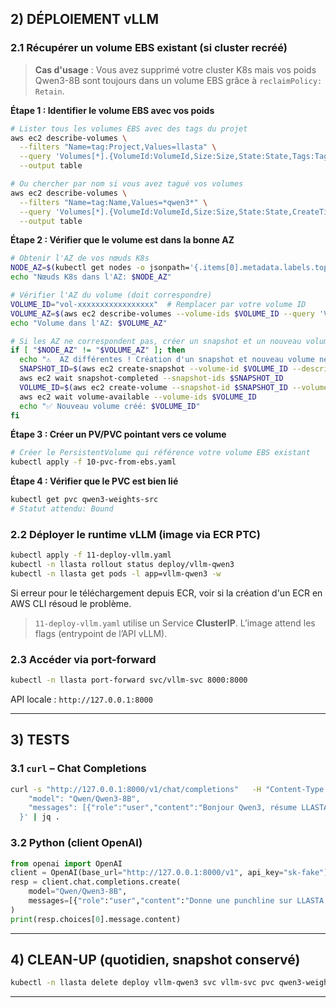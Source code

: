 ## 2) DÉPLOIEMENT vLLM

### 2.1 Récupérer un volume EBS existant (si cluster recréé)

> **Cas d'usage** : Vous avez supprimé votre cluster K8s mais vos poids Qwen3-8B sont toujours dans un volume EBS grâce à `reclaimPolicy: Retain`.

**Étape 1 : Identifier le volume EBS avec vos poids**
```bash
# Lister tous les volumes EBS avec des tags du projet
aws ec2 describe-volumes \
  --filters "Name=tag:Project,Values=llasta" \
  --query 'Volumes[*].{VolumeId:VolumeId,Size:Size,State:State,Tags:Tags}' \
  --output table

# Ou chercher par nom si vous avez tagué vos volumes
aws ec2 describe-volumes \
  --filters "Name=tag:Name,Values=*qwen3*" \
  --query 'Volumes[*].{VolumeId:VolumeId,Size:Size,State:State,CreateTime:CreateTime}' \
  --output table
```

**Étape 2 : Vérifier que le volume est dans la bonne AZ**
```bash
# Obtenir l'AZ de vos nœuds K8s
NODE_AZ=$(kubectl get nodes -o jsonpath='{.items[0].metadata.labels.topology\.kubernetes\.io/zone}')
echo "Nœuds K8s dans l'AZ: $NODE_AZ"

# Vérifier l'AZ du volume (doit correspondre)
VOLUME_ID="vol-xxxxxxxxxxxxxxxxx"  # Remplacer par votre volume ID
VOLUME_AZ=$(aws ec2 describe-volumes --volume-ids $VOLUME_ID --query 'Volumes[0].AvailabilityZone' --output text)
echo "Volume dans l'AZ: $VOLUME_AZ"

# Si les AZ ne correspondent pas, créer un snapshot et un nouveau volume dans la bonne AZ
if [ "$NODE_AZ" != "$VOLUME_AZ" ]; then
  echo "⚠️  AZ différentes ! Création d'un snapshot et nouveau volume nécessaire..."
  SNAPSHOT_ID=$(aws ec2 create-snapshot --volume-id $VOLUME_ID --description "Qwen3-8B migration" --query 'SnapshotId' --output text)
  aws ec2 wait snapshot-completed --snapshot-ids $SNAPSHOT_ID
  VOLUME_ID=$(aws ec2 create-volume --snapshot-id $SNAPSHOT_ID --volume-type gp3 --availability-zone $NODE_AZ --query 'VolumeId' --output text)
  aws ec2 wait volume-available --volume-ids $VOLUME_ID
  echo "✅ Nouveau volume créé: $VOLUME_ID"
fi
```

**Étape 3 : Créer un PV/PVC pointant vers ce volume**
```bash
# Créer le PersistentVolume qui référence votre volume EBS existant
kubectl apply -f 10-pvc-from-ebs.yaml
```

**Étape 4 : Vérifier que le PVC est bien lié**
```bash
kubectl get pvc qwen3-weights-src
# Statut attendu: Bound
```

### 2.2 Déployer le runtime **vLLM** (image via ECR PTC)
```bash
kubectl apply -f 11-deploy-vllm.yaml
kubectl -n llasta rollout status deploy/vllm-qwen3
kubectl -n llasta get pods -l app=vllm-qwen3 -w
```
Si erreur pour le téléchargement depuis ECR, voir si la création d'un ECR en AWS CLI résoud le problème.

> `11-deploy-vllm.yaml` utilise un Service **ClusterIP**. L’image attend les flags (entrypoint de l’API vLLM).  

### 2.3 Accéder via **port-forward**
```bash
kubectl -n llasta port-forward svc/vllm-svc 8000:8000
```
API locale : `http://127.0.0.1:8000`

---

## 3) TESTS

### 3.1 `curl` – Chat Completions
```bash
curl -s "http://127.0.0.1:8000/v1/chat/completions"   -H "Content-Type: application/json"   -H "Authorization: Bearer sk-fake"   -d '{
    "model": "Qwen/Qwen3-8B",
    "messages": [{"role":"user","content":"Bonjour Qwen3, résume LLASTA en une phrase."}]
  }' | jq .
```

### 3.2 Python (client OpenAI)
```python
from openai import OpenAI
client = OpenAI(base_url="http://127.0.0.1:8000/v1", api_key="sk-fake")
resp = client.chat.completions.create(
    model="Qwen/Qwen3-8B",
    messages=[{"role":"user","content":"Donne une punchline sur LLASTA."}],
)
print(resp.choices[0].message.content)
```

---

## 4) CLEAN-UP (quotidien, snapshot conservé)
```bash
kubectl -n llasta delete deploy vllm-qwen3 svc vllm-svc pvc qwen3-weights
```

---